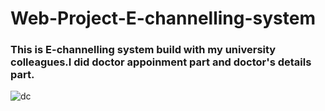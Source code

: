 # Web-Project-E-channelling-system
<b><h3>This is E-channelling system build with my university colleagues.I did doctor appoinment part and doctor's details part.</h3></b>
<img src ="doctor.png" alt = "dc">
